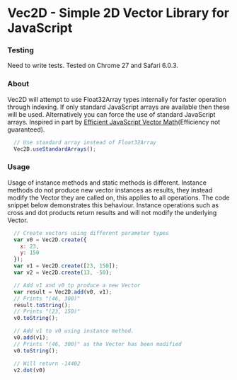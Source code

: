 Vec2D - Simple 2D Vector Library for JavaScript
===

### Testing
Need to write tests.
Tested on Chrome 27 and Safari 6.0.3.

### About
Vec2D will attempt to use Float32Array types internally for faster operation through indexing. If only standard JavaScript arrays are available then these will be used. Alternatively you can force the use of standard JavaScript arrays. Inspired in part by <a href="http://media.tojicode.com/sfjs-vectors/#36">Efficient JavaScript Vector Math</a>(Efficiency not guaranteed).

```javascript
  // Use standard array instead of Float32Array
  Vec2D.useStandardArrays();
```

### Usage
Usage of instance methods and static methods is different. Instance methods do not produce new vector instances as results, they instead modify the Vector they are called on, this applies to all operations. The code snippet below demonstrates this behaviour. Instance operations such as cross and dot products return results and will not modify the underlying Vector.

```javascript
  // Create vectors using different parameter types
  var v0 = Vec2D.create({
    x: 23,
    y: 150
  });
  var v1 = Vec2D.create([23, 150]);
  var v2 = Vec2D.create(13, -50);

  // Add v1 and v0 tp produce a new Vector
  var result = Vec2D.add(v0, v1);
  // Prints "(46, 300)"
  result.toString();
  // Prints "(23, 150)"
  v0.toString();

  // Add v1 to v0 using instance method.
  v0.add(v1);
  // Prints "(46, 300)" as the Vector has been modified
  v0.toString();

  // Will return -14402
  v2.dot(v0)
```